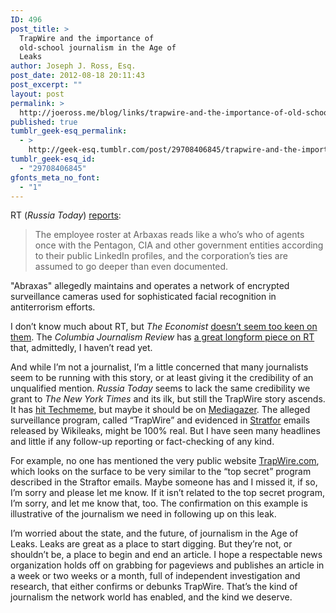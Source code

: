 ```yaml
---
ID: 496
post_title: >
  TrapWire and the importance of
  old-school journalism in the Age of
  Leaks
author: Joseph J. Ross, Esq.
post_date: 2012-08-18 20:11:43
post_excerpt: ""
layout: post
permalink: >
  http://joeross.me/blog/links/trapwire-and-the-importance-of-old-school/
published: true
tumblr_geek-esq_permalink:
  - >
    http://geek-esq.tumblr.com/post/29708406845/trapwire-and-the-importance-of-old-school
tumblr_geek-esq_id:
  - "29708406845"
gfonts_meta_no_font:
  - "1"
---
```

<p>RT (<em>Russia Today</em>) <a href="http://rt.com/usa/news/stratfor-trapwire-abraxas-wikileaks-313/" target="_blank">reports</a>:</p>

<blockquote>
  <p>The employee roster at Arbaxas reads like a who&#8217;s who of agents once with the Pentagon, CIA and other government entities according to their public LinkedIn profiles, and the corporation&#8217;s ties are assumed to go deeper than even documented.</p>
</blockquote>

<p>"Abraxas" allegedly maintains and operates a network of encrypted surveillance cameras used for sophisticated facial recognition in antiterrorism efforts.</p>

<p>I don&#8217;t know much about RT, but <em>The Economist</em> <a href="http://www.economist.com/blogs/easternapproaches/2010/07/russia_today_goes_mad" target="_blank">doesn&#8217;t seem too keen on them</a>. The <em>Columbia Journalism Review</em> has <a href="http://www.cjr.org/feature/what_is_russia_today.php" target="_blank">a great longform piece on RT</a> that, admittedly, I haven&#8217;t read yet.</p>

<p>And while I&#8217;m not a journalist, I&#8217;m a little concerned that many journalists seem to be running with this story, or at least giving it the credibility of an unqualified mention. <em>Russia Today</em> seems to lack the same credibility we grant to <em>The New York Times</em> and its ilk, but still the TrapWire story ascends. It has <a href="http://www.techmeme.com/120811/p6#a120811p6" target="_blank">hit Techmeme</a>, but maybe it should be on <a href="http://mediagazer.com/" target="_blank">Mediagazer</a>. The alleged surveillance program, called &#8220;TrapWire&#8221; and evidenced in <a href="http://www.stratfor.com/" target="_blank">Stratfor</a> emails released by Wikileaks, might be 100% real. But I have seen many headlines and little if any follow-up reporting or fact-checking of any kind.</p>

<p>For example, no one has mentioned the very public website <a href="http://www.trapwire.com/" target="_blank">TrapWire.com</a>, which looks on the surface to be very similar to the &#8220;top secret&#8221; program described in the Straftor emails. Maybe someone has and I missed it, if so, I&#8217;m sorry and please let me know. If it isn&#8217;t related to the top secret program, I&#8217;m sorry, and let me know that, too. The confirmation on this example is illustrative of the journalism we need in following up on this leak.</p>

<p>I&#8217;m worried about the state, and the future, of journalism in the Age of Leaks. Leaks are great as a place to start digging. But they&#8217;re not, or shouldn&#8217;t be, a place to begin and end an article. I hope a respectable news organization holds off on grabbing for pageviews and publishes an article in a week or two weeks or a month, full of independent investigation and research, that either confirms or debunks TrapWire. That&#8217;s the kind of journalism the network world has enabled, and the kind we deserve.</p>
